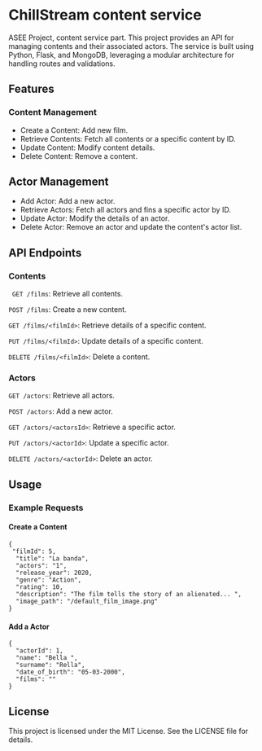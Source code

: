 # ChillStream content service
ASEE Project, content service part.
This project provides an API for managing contents and their associated actors.
The service is built using Python, Flask, and MongoDB, leveraging a modular architecture for handling
routes and validations.

## Features
### Content Management
- Create a Content: Add new film.
- Retrieve Contents: Fetch all contents or a specific content by ID.
- Update Content: Modify content details.
- Delete Content: Remove a content.

## Actor Management
- Add Actor: Add a new actor.
- Retrieve Actors: Fetch all actors and fins a specific actor by ID.
- Update Actor: Modify the details of an actor.
- Delete Actor: Remove an actor and update the content's actor list.

## API Endpoints
### Contents
``` GET /films```: Retrieve all contents.

```POST /films```: Create a new content.

```GET /films/<filmId>```: Retrieve details of a specific content.

```PUT /films/<filmId>```: Update details of a specific content.

```DELETE /films/<filmId>```: Delete a content.

### Actors
```GET /actors```: Retrieve all actors.

```POST /actors```: Add a new actor.

```GET /actors/<actorsId>```: Retrieve a specific actor.

```PUT /actors/<actorId>```: Update a specific actor.

```DELETE /actors/<actorId>```: Delete an actor.

## Usage
### Example Requests

#### Create a Content
```
{
 "filmId": 5,
  "title": "La banda",
  "actors": "1",
  "release_year": 2020,
  "genre": "Action",
  "rating": 10,
  "description": "The film tells the story of an alienated... ",
  "image_path": "/default_film_image.png"
}
```
#### Add a Actor
```
{
  "actorId": 1,
  "name": "Bella ",
  "surname": "Rella",
  "date_of_birth": "05-03-2000",
  "films": ""
}
```

## License
This project is licensed under the MIT License. See the LICENSE file for details.